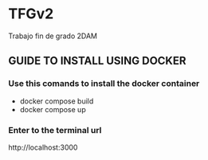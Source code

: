 # TFGv2
Trabajo fin de grado 2DAM

## GUIDE TO INSTALL USING DOCKER

### Use this comands to install the docker container
- docker compose build
- docker compose up

### Enter to the terminal url
http://localhost:3000
